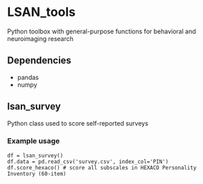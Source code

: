 # LSAN_tools

Python toolbox with general-purpose functions for behavioral and neuroimaging research

## Dependencies
- pandas
- numpy

## lsan_survey 
Python class used to score self-reported surveys

### Example usage
``` 
df = lsan_survey()
df.data = pd.read_csv('survey.csv', index_col='PIN')
df.score_hexaco() # score all subscales in HEXACO Personality Inventory (60-item)
```